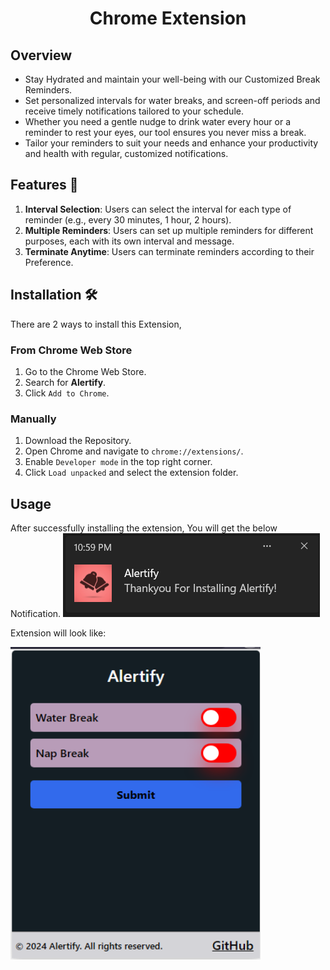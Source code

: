 <h1 align="center">Chrome Extension</h1>

## **Overview**

- Stay Hydrated and maintain your well-being with our Customized Break Reminders.
- Set personalized intervals for water breaks, and screen-off periods and receive timely notifications tailored to your schedule.
- Whether you need a gentle nudge to drink water every hour or a reminder to rest your eyes, our tool ensures you never miss a break.
- Tailor your reminders to suit your needs and enhance your productivity and health with regular, customized notifications.

## **Features 📌**
1. **Interval Selection**: Users can select the interval for each type of reminder (e.g., every 30 minutes, 1 hour, 2 hours).
2. **Multiple Reminders**: Users can set up multiple reminders for different purposes, each with its own interval and message.
3. **Terminate Anytime**: Users can terminate reminders according to their Preference.

## **Installation 🛠️**
There are 2 ways to install this Extension,

### From Chrome Web Store
1. Go to the Chrome Web Store.
2. Search for **Alertify**.
3. Click `Add to Chrome`.

### Manually
1. Download the Repository.
2. Open Chrome and navigate to `chrome://extensions/`.
3. Enable `Developer mode` in the top right corner.
4. Click `Load unpacked` and select the extension folder.

## **Usage**
After successfully installing the extension, You will get the below Notification.
![notification](install_noti.png)

Extension will look like:

<img width="400" height="500" src="App.png" alt="Material Bread logo">
